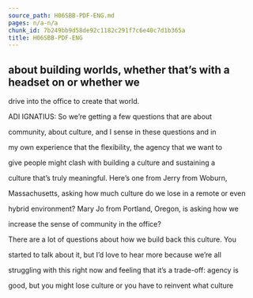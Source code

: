 ```yaml
---
source_path: H06SBB-PDF-ENG.md
pages: n/a-n/a
chunk_id: 7b249bb9d58de92c1182c291f7c6e40c7d1b365a
title: H06SBB-PDF-ENG
---
```

## about building worlds, whether that’s with a headset on or whether we

drive into the office to create that world.

ADI IGNATIUS: So we’re getting a few questions that are about

community, about culture, and I sense in these questions and in

my own experience that the flexibility, the agency that we want to

give people might clash with building a culture and sustaining a

culture that’s truly meaningful. Here’s one from Jerry from Woburn,

Massachusetts, asking how much culture do we lose in a remote or even

hybrid environment? Mary Jo from Portland, Oregon, is asking how we

increase the sense of community in the office?

There are a lot of questions about how we build back this culture. You

started to talk about it, but I’d love to hear more because we’re all

struggling with this right now and feeling that it’s a trade-off: agency is

good, but you might lose culture or you have to reinvent what culture
